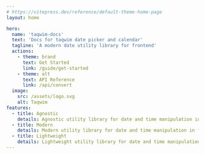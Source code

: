 ```yaml
---
# https://vitepress.dev/reference/default-theme-home-page
layout: home

hero:
  name: 'taqwim-docs'
  text: 'Docs for taqwim date picker and calendar'
  tagline: 'A modern date utility library for frontend'
  actions:
    - theme: brand
      text: Get Started
      link: /guide/get-started
    - theme: alt
      text: API Reference
      link: /api/convert
  image:
    src: /assets/logo.svg
    alt: Taqwim
features:
  - title: Agnostic
    details: Agnostic utility library for date and time manipulation in frontend
  - title: Modern
    details: Modern utility library for date and time manipulation in frontend
  - title: Lightweight
    details: Lightweight utility library for date and time manipulation in frontend
---
```

